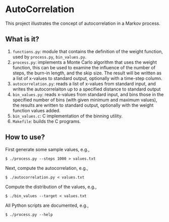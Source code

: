 AutoCorrelation
===============

This project illustrates the concept of autocorrelation in a Markov
process.

What is it?
-----------
1. `functions.py`: module that contains the definition of the weight
    function, used by `process.py`, `bin_values.py`.
1. `process.py`: implements a Monte Carlo algorithm that uses the
    weight function, this can be used to examine the influence of the
    number of steps, the burn-in length, and the skip size.  The result
    will be written as a list of x-values to standard output, optionally
    with a time-step column.
1. `autocorrelation.py`: reads a list of x-values from standard input,
    and writes the autocorrelaiton up to a specified distance to standard
    output
1. `bin_values.py`: reads x-values from standard input, and bins those
    in the specified number of bins (with given minimum and maximum
    values), the results are written to standard output, optionally
    with the weight function values added.
1. `bin_values.c`: C implementation of the binning utility.
1. `Makefile`: builds the C programs.

How to use?
-----------
First generate some sample values, e.g.,
```[bash]
$ ./process.py --steps 1000 > values.txt
```
Next, compute the autocorrelation, e.g.,
```[bash]
$ ./autocorrelation.py < values.txt
```
Compute the distribution of the values, e.g.,
```[bash]
$ ./bin_values --target < values.txt
```

All Python scripts are documented, e.g.,
```[bash]
$ ./process.py --help
```
